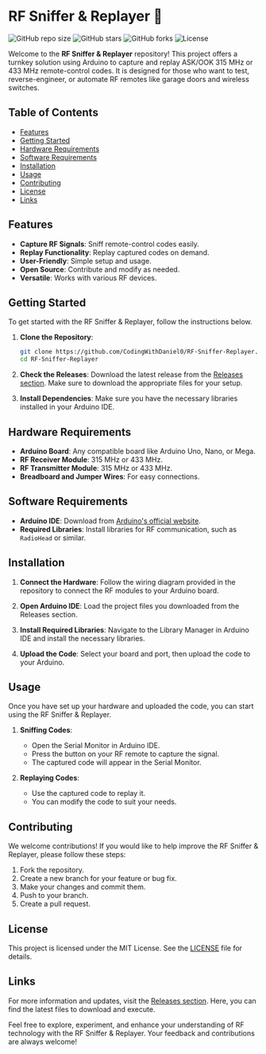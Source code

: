 # RF Sniffer & Replayer 📡

![GitHub repo size](https://img.shields.io/github/repo-size/CodingWithDaniel0/RF-Sniffer-Replayer)
![GitHub stars](https://img.shields.io/github/stars/CodingWithDaniel0/RF-Sniffer-Replayer)
![GitHub forks](https://img.shields.io/github/forks/CodingWithDaniel0/RF-Sniffer-Replayer)
![License](https://img.shields.io/badge/license-MIT-blue)

Welcome to the **RF Sniffer & Replayer** repository! This project offers a turnkey solution using Arduino to capture and replay ASK/OOK 315 MHz or 433 MHz remote-control codes. It is designed for those who want to test, reverse-engineer, or automate RF remotes like garage doors and wireless switches.

## Table of Contents

- [Features](#features)
- [Getting Started](#getting-started)
- [Hardware Requirements](#hardware-requirements)
- [Software Requirements](#software-requirements)
- [Installation](#installation)
- [Usage](#usage)
- [Contributing](#contributing)
- [License](#license)
- [Links](#links)

## Features

- **Capture RF Signals**: Sniff remote-control codes easily.
- **Replay Functionality**: Replay captured codes on demand.
- **User-Friendly**: Simple setup and usage.
- **Open Source**: Contribute and modify as needed.
- **Versatile**: Works with various RF devices.

## Getting Started

To get started with the RF Sniffer & Replayer, follow the instructions below. 

1. **Clone the Repository**:
   ```bash
   git clone https://github.com/CodingWithDaniel0/RF-Sniffer-Replayer.git
   cd RF-Sniffer-Replayer
   ```

2. **Check the Releases**:
   Download the latest release from the [Releases section](https://github.com/CodingWithDaniel0/RF-Sniffer-Replayer/releases). Make sure to download the appropriate files for your setup.

3. **Install Dependencies**: 
   Make sure you have the necessary libraries installed in your Arduino IDE.

## Hardware Requirements

- **Arduino Board**: Any compatible board like Arduino Uno, Nano, or Mega.
- **RF Receiver Module**: 315 MHz or 433 MHz.
- **RF Transmitter Module**: 315 MHz or 433 MHz.
- **Breadboard and Jumper Wires**: For easy connections.

## Software Requirements

- **Arduino IDE**: Download from [Arduino's official website](https://www.arduino.cc/en/software).
- **Required Libraries**: Install libraries for RF communication, such as `RadioHead` or similar.

## Installation

1. **Connect the Hardware**: 
   Follow the wiring diagram provided in the repository to connect the RF modules to your Arduino board.

2. **Open Arduino IDE**:
   Load the project files you downloaded from the Releases section.

3. **Install Required Libraries**:
   Navigate to the Library Manager in Arduino IDE and install the necessary libraries.

4. **Upload the Code**:
   Select your board and port, then upload the code to your Arduino.

## Usage

Once you have set up your hardware and uploaded the code, you can start using the RF Sniffer & Replayer.

1. **Sniffing Codes**:
   - Open the Serial Monitor in Arduino IDE.
   - Press the button on your RF remote to capture the signal.
   - The captured code will appear in the Serial Monitor.

2. **Replaying Codes**:
   - Use the captured code to replay it.
   - You can modify the code to suit your needs.

## Contributing

We welcome contributions! If you would like to help improve the RF Sniffer & Replayer, please follow these steps:

1. Fork the repository.
2. Create a new branch for your feature or bug fix.
3. Make your changes and commit them.
4. Push to your branch.
5. Create a pull request.

## License

This project is licensed under the MIT License. See the [LICENSE](LICENSE) file for details.

## Links

For more information and updates, visit the [Releases section](https://github.com/CodingWithDaniel0/RF-Sniffer-Replayer/releases). Here, you can find the latest files to download and execute.

Feel free to explore, experiment, and enhance your understanding of RF technology with the RF Sniffer & Replayer. Your feedback and contributions are always welcome!